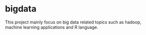bigdata
=======
This project mainly focus on big data related topics such as hadoop, machine learning applications and R language. 
